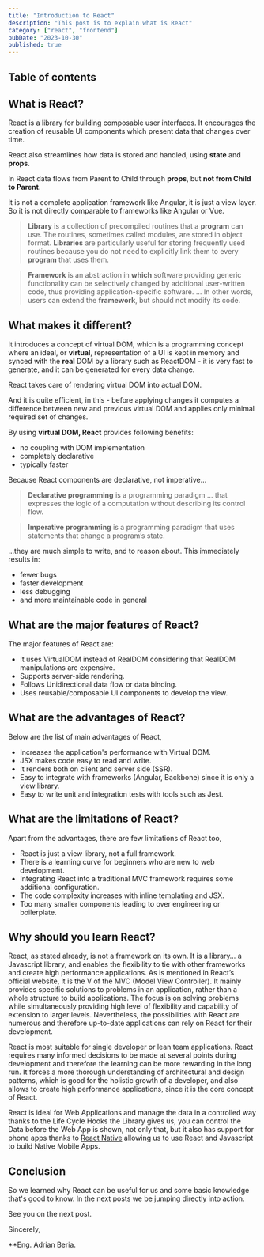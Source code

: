 ```yaml
---
title: "Introduction to React"
description: "This post is to explain what is React"
category: ["react", "frontend"]
pubDate: "2023-10-30"
published: true
---
```


## Table of contents

## What is React?

React is a library for building composable user interfaces. It encourages the creation of reusable UI components which present data that changes over time.

React also streamlines how data is stored and handled, using **state** and **props**.

In React data flows from Parent to Child through **props**, but **not from Child to Parent**.

It is not a complete application framework like Angular, it is just a view layer. So it is not directly comparable to frameworks like Angular or Vue.

> **Library** is a collection of precompiled routines that a **program** can use. The routines, sometimes called modules, are stored in object format. **Libraries** are particularly useful for storing frequently used routines because you do not need to explicitly link them to every **program** that uses them.

> **Framework** is an abstraction in **which** software providing generic functionality can be selectively changed by additional user-written code, thus providing application-specific software. ... In other words, users can extend the **framework**, but should not modify its code.

## What makes it different?

It introduces a concept of virtual DOM, which is a programming concept where an ideal, or **virtual**, representation of a UI is kept in memory and synced with the **real** DOM by a library such as ReactDOM - it is very fast to generate, and it can be generated for every data change.

React takes care of rendering virtual DOM into actual DOM.

And it is quite efficient, in this - before applying changes it computes a difference between new and previous virtual DOM and applies only minimal required set of changes.

By using **virtual DOM, React** provides following benefits:

- no coupling with DOM implementation
- completely declarative
- typically faster

Because React components are declarative, not imperative...

> **Declarative programming** is a programming paradigm … that expresses the logic of a computation without describing its control flow.

> **Imperative programming** is a programming paradigm that uses statements that change a program’s state.

...they are much simple to write, and to reason about. This immediately results in:

- fewer bugs
- faster development
- less debugging
- and more maintainable code in general

## What are the major features of React?

The major features of React are:

- It uses VirtualDOM instead of RealDOM considering that RealDOM manipulations are expensive.
- Supports server-side rendering.
- Follows Unidirectional data flow or data binding.
- Uses reusable/composable UI components to develop the view.

## What are the advantages of React?

Below are the list of main advantages of React,

- Increases the application's performance with Virtual DOM.
- JSX makes code easy to read and write.
- It renders both on client and server side (SSR).
- Easy to integrate with frameworks (Angular, Backbone) since it is only a view library.
- Easy to write unit and integration tests with tools such as Jest.

## What are the limitations of React?

Apart from the advantages, there are few limitations of React too,

- React is just a view library, not a full framework.
- There is a learning curve for beginners who are new to web development.
- Integrating React into a traditional MVC framework requires some additional configuration.
- The code complexity increases with inline templating and JSX.
- Too many smaller components leading to over engineering or boilerplate.

## Why should you learn React?

React, as stated already, is not a framework on its own. It is a library… a Javascript library, and enables the flexibility to tie with other frameworks and create high performance applications. As is mentioned in React’s official website, it is the V of the MVC (Model View Controller). It mainly provides specific solutions to problems in an application, rather than a whole structure to build applications. The focus is on solving problems while simultaneously providing high level of flexibility and capability of extension to larger levels. Nevertheless, the possibilities with React are numerous and therefore up-to-date applications can rely on React for their development.

React is most suitable for single developer or lean team applications. React requires many informed decisions to be made at several points during development and therefore the learning can be more rewarding in the long run. It forces a more thorough understanding of architectural and design patterns, which is good for the holistic growth of a developer, and also allows to create high performance applications, since it is the core concept of React.

React is ideal for Web Applications and manage the data in a controlled way thanks to the Life Cycle Hooks the Library gives us, you can control the Data before the Web App is shown, not only that, but it also has support for phone apps thanks to [React Native](https://facebook.github.io/react-native/) allowing us to use React and Javascript to build Native Mobile Apps.

## Conclusion

So we learned why React can be useful for us and some basic knowledge that's good to know. In the next posts we be jumping directly into action.

See you on the next post.

Sincerely,

\*\*Eng. Adrian Beria.

